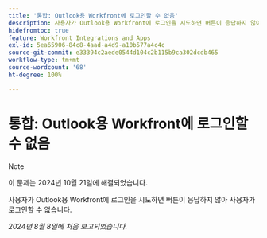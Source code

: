```yaml
---
title: '통합: Outlook용 Workfront에 로그인할 수 없음'
description: 사용자가 Outlook용 Workfront에 로그인을 시도하면 버튼이 응답하지 않아 사용자가 로그인할 수 없습니다.
hidefromtoc: true
feature: Workfront Integrations and Apps
exl-id: 5ea65906-84c8-4aad-a4d9-a10b577a4c4c
source-git-commit: e33394c2aede0544d104c2b115b9ca302dcdb465
workflow-type: tm+mt
source-wordcount: '68'
ht-degree: 100%

---
```


# 통합: Outlook용 Workfront에 로그인할 수 없음

>[!NOTE]
>
>이 문제는 2024년 10월 21일에 해결되었습니다.

사용자가 Outlook용 Workfront에 로그인을 시도하면 버튼이 응답하지 않아 사용자가 로그인할 수 없습니다.

_2024년 8월 8일에 처음 보고되었습니다._
